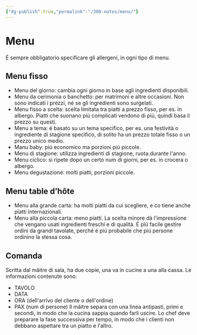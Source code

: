 ```yaml
---
{"dg-publish":true,"permalink":"/300-notes/menu/"}
---
```


# Menu
É sempre obbligatorio specificare gli allergeni, in ogni tipo di menu.
## Menu fisso
- Menu del giorno: cambia ogni giorno in base agli ingredienti disponibili.
- Menu da cerimonia o banchetto: per matrimoni e altre occasioni. Non sono indicati i prezzi, né se gli ingredienti sono surgelati.
- Menu fisso a scelta: scelta limitata tra piatti a prezzo fisso, per es. in albergo. Piatti che suonano piú complicati vendono di piú, quindi basa il prezzo su questi.
- Menu a tema: é basato su un tema specifico, per es. una festività o ingrediente di stagione specifico, di solito ha un prezzo totale fisso o un prezzo unico medio.
- Manu baby: piú economico ma porzioni piú piccole.
- Menu di stagione: utilizza ingredienti di stagione, ruota.durante l'anno.
- Menu ciclico: si ripete dopo un certo num di giorni, per es. in crocera o albergo.
- Menu degustazione: molti piatti, porzioni piccole.
## Menu table d’hôte
- Menu alla grande carta: ha molti piatti da cui scegliere, e co tiene anche piatti internazionali.
- Menu alla piccola carta: meno piatti. La scelta minore dà l'impressione che vengano usati ingredienti freschi e di qualità. É piú facile gestire ordini da grandi tavolate, perché é piú probabile che piú persone ordinino la stessa cosa.
## Comanda
Scritta dal mâitre di sala, ha due copie, una va in cucine a una alla cassa. Le informazioni contenute sono:
- TAVOLO 
- DATA 
- ORA (dell'arrivo del cliente o dell'ordine)
- PAX (num di persone)
Il mâitre separa con una linea antipasti, primi e secondi, in modo che la cucina sappia quando farli uscire. Lo chef deve preparare la fase successiva per tempo, in modo che i clienti non debbano aspettare tra un piatto e l'altro.